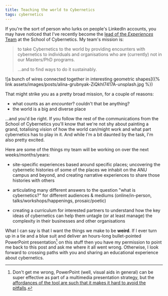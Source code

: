 ```yaml
---
title: Teaching the world to Cybernetics
tags: cybernetics
---
```


If you're the sort of person who lurks on people's LinkedIn accounts, you may
have noticed that I've recently become the [lead of the _Experiences_
Team](https://cybernetics.anu.edu.au/people/ben-swift/) at the School of
Cybernetics. My team's mission is:

> to take Cybernetics to the world by providing encounters with cybernetics to
> individuals and organisations who are (currently) not in our Masters/PhD
> programs.
>
> ...and to find ways to do it sustainably.

![a bunch of wires connected together in interesting geometric shapes]({% link assets/images/posts/alina-grubnyak-ZiQkhI7417A-unsplash.jpg %})

That might strike you as a pretty broad mission, for a couple of reasons:

- what counts as an _encounter_? couldn't that be anything?
- the world is a big and diverse place

...and you'd be right. If you follow the rest of the communications from the
School of Cybernetics you'll know that we're not shy about painting a grand,
totalising vision of how the world can/might work and what part cybernetics has
to play in it. And while I'm a bit daunted by the task, I'm also pretty excited.

Here are some of the things my team will be working on over the next weeks/months/years:

- site-specific experiences based around specific places; uncovering the
  cybernetic histories of some of the places we inhabit on the ANU campus and
  beyond, and creating narrative experiences to share those histories with
  others
  
- articulating many different answers to the question "what is cybernetics?" for
  different audiences & mediums (online/in-person, talks/workshops/happenings,
  prosaic/poetic)

- creating a curriculum for interested partners to understand how the key ideas
  of cybernetics can help them untagle (or at least manage) the complexity in
  their businesses and other organisations
  
What I can say is that I want the things we make to be **weird**. If I ever turn
up in a tie and a blue suit and deliver an hours-long bullet-pointed PowerPoint
presentation[^ppt] on this stuff then you have my permission to point me back to
this post and ask me where it all went wrong. Otherwise, I look forward to
crossing paths with you and sharing an educational experience about cybernetics.

[^ppt]:
    Don't get me wrong, PowerPoint (well, visual aids in general) can be super
    effective as part of a multimedia presentation strategy, but the
    [affordances of the tool are such that it makes it hard to avoid the
    pitfalls](https://twitter.com/add_hawk/status/1489001635779018754).
